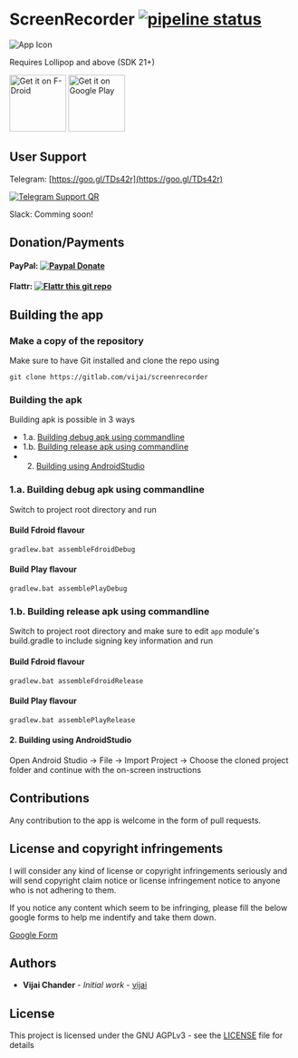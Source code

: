 # ScreenRecorder   [![pipeline status](https://gitlab.com/vijai/screenrecorder/badges/master/pipeline.svg)](https://gitlab.com/vijai/screenrecorder/commits/master)
![App Icon](ic_launcher-web.png?raw=true "App Icon")

Requires Lollipop and above (SDK 21+)

<a href="https://f-droid.org/packages/com.orpheusdroid.screenrecorder/" target="_blank">
<img src="https://f-droid.org/badge/get-it-on.png" alt="Get it on F-Droid" height="100"/></a>
<a href="https://play.google.com/store/apps/details?id=com.orpheusdroid.screenrecorder" target="_blank">
<img src="https://play.google.com/intl/en_us/badges/images/generic/en-play-badge.png" alt="Get it on Google Play" height="100"/></a>

## User Support
Telegram: [https://goo.gl/TDs42r](https://goo.gl/TDs42r)

[![Telegram Support QR](https://goo.gl/TDs42r.qr "Telegram Support QR")](https://goo.gl/TDs42r.qr)

Slack:    Comming soon!

## Donation/Payments
#### PayPal:      [![Paypal Donate](https://www.paypalobjects.com/webstatic/en_US/i/btn/png/gold-pill-paypal-26px.png)](https://paypal.me/vijaichander/5)
#### Flattr:      [![Flattr this git repo](https://button.flattr.com/flattr-badge-large.png)](https://flattr.com/submit/auto?fid=66ngyo&url=https%3A%2F%2Fgithub.com%2Fvijai1996%2Fscreenrecorder)

## Building the app

### Make a copy of the repository

Make sure to have Git installed and clone the repo using

```
git clone https://gitlab.com/vijai/screenrecorder
```

### Building the apk
Building apk is possible in 3 ways
* 1.a. [Building debug apk using commandline](#1a-building-debug-apk-using-commandline)
* 1.b. [Building release apk using commandline](#1b-building-release-apk-using-commandline)
* 2.   [Building using AndroidStudio](#2-building-using-androidstudio)

### 1.a. Building debug apk using commandline
Switch to project root directory and run

#### Build Fdroid flavour
```
gradlew.bat assembleFdroidDebug
```

#### Build Play flavour
```
gradlew.bat assemblePlayDebug
```

### 1.b. Building release apk using commandline
Switch to project root directory and make sure to edit `app` module's build.gradle to include signing key information and run

#### Build Fdroid flavour
```
gradlew.bat assembleFdroidRelease
```

#### Build Play flavour
```
gradlew.bat assemblePlayRelease
```

#### 2. Building using AndroidStudio
Open Android Studio -> File -> Import Project -> Choose the cloned project folder and continue with the on-screen instructions

## Contributions
Any contribution to the app is welcome in the form of pull requests.

## License and copyright infringements
I will consider any kind of license or copyright infringements seriously and will send copyright claim notice or license infringement notice to anyone who is not adhering to them.

If you notice any content which seem to be infringing, please fill the below google forms to help me indentify and take them down.

[Google Form](https://goo.gl/forms/ntFKRXflFh2NH1dx1)

## Authors

* **Vijai Chander** - *Initial work* - [vijai](https://gitlab.com/vijai)

## License

This project is licensed under the GNU AGPLv3 - see the [LICENSE](LICENSE) file for details
